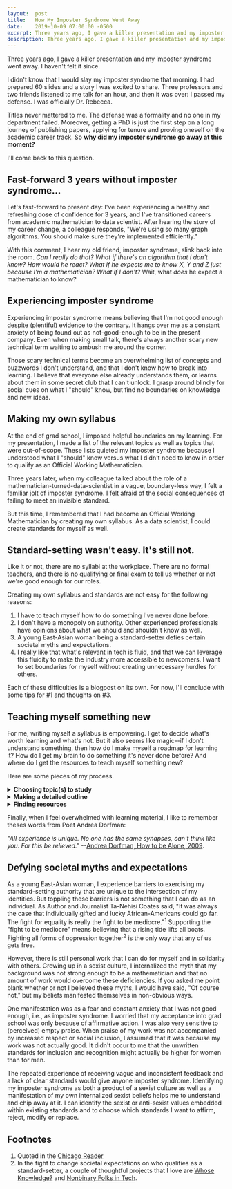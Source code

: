 ```yaml
---
layout:  post
title:   How My Imposter Syndrome Went Away
date:    2019-10-09 07:00:00 -0500
excerpt: Three years ago, I gave a killer presentation and my imposter syndrome went away. I haven't felt it since.
description: Three years ago, I gave a killer presentation and my imposter syndrome went away. I haven't felt it since.
---
```

Three years ago, I gave a killer presentation and my imposter syndrome went away. I haven't felt it since.

I didn't know that I would slay my imposter syndrome that morning. I had prepared 60 slides and a story I was excited to share. Three professors and two friends listened to me talk for an hour, and then it was over: I passed my defense. I was officially Dr. Rebecca.

Titles never mattered to me. The defense was a formality and no one in my department failed. Moreover, getting a PhD is just the first step on a long journey of publishing papers, applying for tenure and proving oneself on the academic career track. So **why did my imposter syndrome go away at this moment?**

I'll come back to this question. 

## Fast-forward 3 years without imposter syndrome...

Let's fast-forward to present day: I've been experiencing a healthy and refreshing dose of confidence for 3 years, and I've transitioned careers from academic mathematician to data scientist. After hearing the story of my career change, a colleague responds, "We're using so many graph algorithms. You should make sure they're implemented efficiently."

With this comment, I hear my old friend, imposter syndrome, slink back into the room. *Can I really do that? What if there's an algorithm that I don't know? How would he react? What if he expects me to know X, Y and Z just because I'm a mathematician? What if I don't?* Wait, what *does* he expect a mathematician to know? 

## Experiencing imposter syndrome
  
Experiencing imposter syndrome means believing that I'm not good enough despite (plentiful) evidence to the contrary. It hangs over me as a constant anxiety of being found out as not-good-enough to be in the present company. Even when making small talk, there's always another scary new technical term waiting to ambush me around the corner.

Those scary technical terms become an overwhelming list of concepts and buzzwords I don't understand, and that I don't know how to break into learning. I believe that everyone else already understands them, or learns about them in some secret club that I can't unlock. I grasp around blindly for social cues on what I "should" know, but find no boundaries on knowledge and new ideas.

## Making my own syllabus

At the end of grad school, I imposed helpful boundaries on my learning. For my presentation, I made a list of the relevant topics as well as topics that were out-of-scope. These lists quieted my imposter syndrome because I understood what I "should" know versus what I didn't need to know in order to qualify as an Official Working Mathematician.

Three years later, when my colleague talked about the role of a mathematician-turned-data-scientist in a vague, boundary-less way, I felt a familiar jolt of imposter syndrome. I felt afraid of the social consequences of failing to meet an invisible standard. 

But this time, I remembered that I had become an Official Working Mathematician by creating my own syllabus. As a data scientist, I could create standards for myself as well.

## Standard-setting wasn't easy. It's still not.

Like it or not, there are no syllabi at the workplace. There are no formal teachers, and there is no qualifying or final exam to tell us whether or not we're good enough for our roles.

Creating my own syllabus and standards are not easy for the following reasons:
1. I have to teach myself how to do something I've never done before.
2. I don't have a monopoly on authority. Other experienced professionals have opinions about what we should and shouldn't know as well.
3. A young East-Asian woman being a standard-setter defies certain societal myths and expectations.
4. I really like that what's relevant in tech is fluid, and that we can leverage this fluidity to make the industry more accessible to newcomers. I want to set boundaries for myself without creating unnecessary hurdles for others.

Each of these difficulties is a blogpost on its own. For now, I'll conclude with some tips for #1 and thoughts on #3.

## Teaching myself something new

For me, writing myself a syllabus is empowering. I get to decide what's worth learning and what's not. But it also seems like magic--if I don't understand something, then how do I make myself a roadmap for learning it? How do I get my brain to do something it's never done before? And where do I get the resources to teach myself something new?

Here are some pieces of my process.
<details>
<summary><b>Choosing topic(s) to study</b></summary>
<div markdown="1">Whenever I hear or encounter an unfamiliar term or concept, I add it to a list of *Words I Don't Know*. Sometimes, a pattern emerges like: "oh, all these words are related to Bayesian statistics. Maybe I should learn the basics of that." Other times, different connections between the terms emerge.

I make a list of the prominent people and organizations in my field. What ideas are they talking about, and which concepts do they think are important? Who disagrees with them, and why? What unfamiliar vocabulary do they use? 

I sign up for newsletters curated by someone knowledgeable in the field. Usually, newsletters contain a mix of articles from beginner-level to expert. Even just looking at the headlines every week helps me stay in touch with what's trending. Often, the same themes will cycle through: I find it encouraging that even if what I learn now goes out of fashion, some of the core concepts will still come back.
</div>
</details>

<details>
<summary><b>Making a detailed outline</b></summary>
<div markdown="1">After choosing a topic to study, I make an outline that fills in the specific subtopics, concepts, perspectives and vocabulary that I want to learn about. To fill in the details, I start by looking for existing syllabi from course websites from universities, bootcamps or Massive Online Open Courses (MOOCs).

I also look up conferences for my topic. I get ideas for subtopics from the conferences' annual themes, popular sessions, workshop goals, and recognized papers. Sometimes, conference websites also have lists of resources for students and newcomers to the field.

One problem I regularly experience when filling in details is deciding how deep to go into the field. Knowledge is endless, and so is the process of acquiring it. To help me decide when to stop, I look for cues in how experts change their language when talking to the public, students, and other researchers. For example, if I understand an expert's explanations when she's talking to grad students, but not when she's talking to other researchers, then I know that my understanding is somewhere between intermediate (grad student) and expert (researcher).

Grad students working in the field are also a great resource because they have or are working through many of the same learning challenges. Many of them are happy to share syllabi or notes from courses they've taken, and some even maintain them as public resources online.
</div>
</details>

<details>
<summary><b>Finding resources</b></summary>
<div markdown="1">After creating an outline of subtopics, I look for resources that will teach me about each subtopic. Besides Googling, I shamelessly ask people for recommendations. It makes for pretty good small talk with nerds.

Sometimes, I write to authors of articles with questions about their work and recommendations. Usually, they're happy that someone is reading their work!
</div>
</details>

Finally, when I feel overwhelmed with learning material, I like to remember theses words from Poet Andrea Dorfman:

*"All experience is unique. No one has the same synapses, can't think like you. For this be relieved."* --[Andrea Dorfman, How to be Alone, 2009](<a href="http://andreadorfman.com/howtobealone/">).

## Defying societal myths and expectations

As a young East-Asian woman, I experience barriers to exercising my standard-setting authority that are unique to the intersection of my identities. But toppling these barriers is not something that I can do as an individual. As Author and Journalist Ta-Nehisi Coates said, "It was always the case that individually gifted and lucky African-Americans could go far. The fight for equality is really the fight to be mediocre."<sup>1</sup> Supporting the "fight to be mediocre" means believing that a rising tide lifts all boats. Fighting all forms of oppression together<sup>2</sup> is the only way that any of us gets free.

However, there is still personal work that I can do for myself and in solidarity with others. Growing up in a sexist culture, I internalized the myth that my background was not strong enough to be a mathematician and that no amount of work would overcome these deficiencies. If you asked me point blank whether or not I believed these myths, I would have said, "Of course not," but my beliefs manifested themselves in non-obvious ways. 

One manifestation was as a fear and constant anxiety that I was not good enough, i.e., as imposter syndrome. I worried that my acceptance into grad school was only because of affirmative action. I was also very sensitive to (perceived) empty praise. When praise of my work was not accompanied by increased respect or social inclusion, I assumed that it was because my work was not actually good. It didn't occur to me that the unwritten standards for inclusion and recognition might actually be higher for women than for men.

The repeated experience of receiving vague and inconsistent feedback and a lack of clear standards would give anyone imposter syndrome. Identifying my imposter syndrome as both a product of a sexist culture as well as a manifestation of my own internalized sexist beliefs helps me to understand and chip away at it. I can identify the sexist or anti-sexist values embedded within existing standards and to choose which standards I want to affirm, reject, modify or replace.

## Footnotes
1. Quoted in the [Chicago Reader](https://www.chicagoreader.com/Bleader/archives/2017/02/02/ta-nehisi-coates-didnt-come-here-to-give-you-any-answers)
2. In the fight to change societal expectations on who qualifies as a standard-setter, a couple of thoughtful projects that I love are [Whose Knowledge?](https://whoseknowledge.org/) and [Nonbinary Folks in Tech](https://www.kickstarter.com/projects/karaajc/non-binary-folks-in-tech-zine-series).